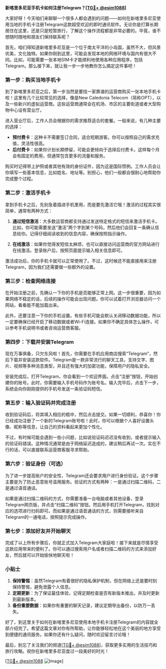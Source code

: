 **新喀里多尼亚手机卡如何注册Telegram？[[TG💪+ @esim1088](https://t.me/s/esim1088)]**

大家好呀！今天咱们来聊聊一个很多人都会遇到的问题——如何在新喀里多尼亚使用当地的手机卡注册Telegram这款超受欢迎的即时通讯软件。无论你是打算长期居住在这里，还是只是短暂旅行，了解这个操作流程都是非常必要的。毕竟，谁不想随时随地和朋友们保持联系呢？

首先，咱们得知道新喀里多尼亚是一个位于南太平洋的小岛国，虽然不大，但风景优美，文化独特。如果你刚到这里，可能会发现本地的网络环境与国内有很大不同。比如，可能需要一张本地SIM卡才能顺利地使用各种应用程序，包括Telegram。那么接下来，就让我一步一步地教你怎么搞定这件事吧！

### 第一步：购买当地手机卡

到了新喀里多尼亚之后，第一步当然是要找一家靠谱的运营商购买一张本地手机卡啦！这里有几个比较常见的选择，像是New Caledonia Telecom（简称OPT），以及一些新兴的虚拟运营商。这些运营商通常会在机场、市区的主要街道或者大型购物中心设有营业厅。

进入营业厅后，工作人员会根据你的需求推荐适合的套餐。一般来说，有几种主要的选择：

- **预付费卡**：这种卡不需要签订合同，适合短期游客。你可以按照自己的需求充值，灵活性很高。
- **后付费卡**：如果你计划长期停留，可能会更倾向于选择后付费卡。这样每个月会有固定的费用，但通常包含更多的流量和服务。

购买时记得带上护照或者其他有效的身份证件，因为这是国际惯例。工作人员会让你填写一些基本信息，比如姓名、地址等。别担心，他们一般都会很耐心地帮助你完成整个过程。

### 第二步：激活手机卡

拿到手机卡之后，先别急着插进手机里用，而是要先激活它哦！激活的过程其实很简单，通常有两种方式：

1. **通过短信激活**：大多数运营商都支持通过发送特定格式的短信来激活手机卡。比如，你可能需要发送“激活”两个字到某个号码，然后他们会回复一条确认信息给你。记得仔细阅读收到的信息内容，确保按照指示操作。

2. **在线激活**：如果你觉得发短信太麻烦，也可以直接访问运营商的官方网站进行在线激活。登录账户后，按照页面提示输入相关信息即可。

激活成功后，你的手机卡就可以正常使用了。不过，这时候还不能直接用来注册Telegram，因为我们还需要做一些额外的设置。

### 第三步：检查网络连接

在开始注册之前，先确认一下你的手机是否能够正常上网。这一步很重要，因为如果网络不稳定的话，后续的操作可能会出现问题。你可以试着打开浏览器访问一个网站，看看能不能加载出来。

此外，还要注意一下你的手机设置。有些手机可能会默认关闭移动数据功能，所以一定要确保已经开启了移动数据或者Wi-Fi连接。如果你不确定具体怎么操作，可以参考手机说明书或者咨询运营商客服。

### 第四步：下载并安装Telegram

现在万事俱备，只欠东风啦！首先，你需要在手机应用商店搜索“Telegram”，然后下载并安装这款软件。Telegram是一款非常流行的聊天工具，支持文字、图片、视频等多种消息类型，并且还有强大的加密功能，保障用户的隐私安全。

安装完成后，打开Telegram，你会看到一个欢迎界面。点击“注册”按钮，开始创建你的账号。此时，你需要输入手机号码作为账号名。输入完毕后，点击下一步，系统会向你刚刚提供的手机号发送一条验证码短信。

### 第五步：输入验证码并完成注册

收到验证码后，将其填入相应的框中，然后点击提交。如果一切顺利，恭喜你！你已经成功注册了一个新的Telegram账号啦！此时，你可以根据个人喜好设置头像、昵称等信息，让自己的资料看起来更加个性化。

不过，有时候可能会遇到一些小问题，比如说验证码迟迟没有收到，或者提示输入的验证码错误。这种情况通常是由于网络延迟造成的，建议稍后再试一次。实在不行的话，可以直接联系运营商客服寻求帮助。

### 第六步：验证身份（可选）

为了进一步提高账户的安全性，Telegram还会要求用户进行身份验证。这个步骤主要是为了防止恶意账号滥用服务。验证的方式有两种：一是通过扫描二维码，二是通过语音通话。

如果是通过扫描二维码的方式，你需要准备一台电脑或者其他设备，登录Telegram网页版，并点击“扫描二维码”按钮。然后用手机打开Telegram，找到对应的选项进行扫码即可。而如果是通过语音通话的方式，则需要接听来自Telegram的一通电话，按照提示完成操作。

### 第七步：添加好友并开始聊天

完成了以上所有步骤后，你就正式加入Telegram大家庭啦！接下来就是尽情享受这款应用带来的便利了。你可以通过搜索用户名或者扫描二维码的方式来添加好友，然后就可以开始愉快地聊天啦！

### 小贴士

1. **保持警惕**：虽然Telegram有着很好的隐私保护机制，但在网络上还是要时刻保持警惕，避免泄露个人信息。
2. **定期更新**：为了保证最佳体验，记得定期检查是否有新版本推出，并及时更新到最新版本。
3. **备份重要数据**：如果你有重要的聊天记录，建议定期导出备份，以防万一丢失。

好了，到这里关于如何在新喀里多尼亚使用本地手机卡注册Telegram的内容就全部介绍完了。希望这篇文章对你有所帮助，让你能够轻松地在这个美丽的地方享受到便捷的通讯服务。如果你还有什么疑问，随时欢迎留言讨论哦！

最后，别忘了关注我们的频道[[TG💪+ @esim1088](https://t.me/s/esim1088)]，获取更多实用的生活技巧和旅行攻略。祝你在新喀里多尼亚度过一段美好的时光！

[[TG💪+ @esim1088](https://t.me/s/esim1088) ![Image](https://i.postimg.cc/4NQfJmqS/Snipaste-2025-05-13-00-14-12.png)]